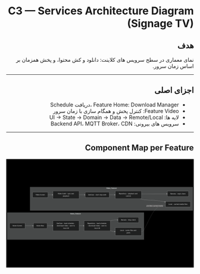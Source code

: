 <div dir="rtl">

# C3 — Services Architecture Diagram (Signage TV)

## هدف
نمای معماری در سطح سرویس های کلاینت: دانلود و کش محتوا، و پخش همزمان بر اساس زمان سرور. 

---

## اجزای اصلی
- Feature Home: Download Manager ،دریافت Schedule   
- Feature Video: کنترل پخش و همگام سازی با زمان سرور
- لایه ها: UI -> State -> Domain -> Data -> Remote/Local
- سرویس های بیرونی: Backend API، MQTT Broker، CDN

---

## Component Map per Feature

![Component Map per Feature](images/Component_Map_per_Feature.png)

</div>



